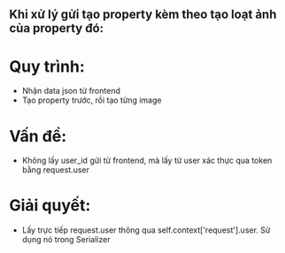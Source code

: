 ## Khi xử lý gửi tạo property kèm theo tạo loạt ảnh của property đó:

# Quy trình:

- Nhận data json từ frontend
- Tạo property trước, rồi tạo từng image

# Vấn đề:
- Không lấy user_id gửi từ frontend, mà lấy từ user xác thực qua token bằng request.user


# Giải quyết:
- Lấy trực tiếp request.user thông qua self.context['request'].user. Sử dụng nó trong Serializer
